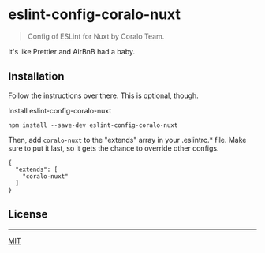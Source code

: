 # eslint-config-coralo-nuxt

> Config of ESLint for Nuxt by Coralo Team.

It's like Prettier and AirBnB had a baby.

## Installation

Follow the instructions over there. This is optional, though.

Install eslint-config-coralo-nuxt

```
npm install --save-dev eslint-config-coralo-nuxt
```

Then, add `coralo-nuxt` to the "extends" array in your .eslintrc.\* file. Make sure to put it last, so it gets the chance to override other configs.

```
{
  "extends": [
    "coralo-nuxt"
  ]
}
```

## License

---

[MIT](https://github.com/coralo/eslint-config-coralo-nuxt/blob/master/LICENSE)
